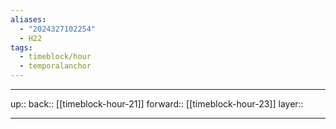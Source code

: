 ```yaml
---
aliases:
  - "2024327102254"
  - H22
tags:
  - timeblock/hour
  - temporalanchor
---
```




***

up:: 
back:: [[timeblock-hour-21]]
forward:: [[timeblock-hour-23]]
layer:: 

***
